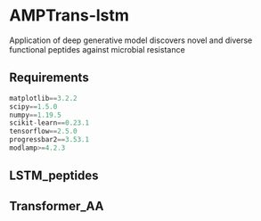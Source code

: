 # AMPTrans-lstm
Application of deep generative model discovers novel and diverse functional peptides against microbial resistance


## Requirements
```python
matplotlib==3.2.2
scipy==1.5.0
numpy==1.19.5
scikit-learn==0.23.1
tensorflow==2.5.0
progressbar2==3.53.1
modlamp>=4.2.3

```

## LSTM_peptides



## Transformer_AA


